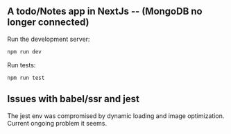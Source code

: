 ## A todo/Notes app in NextJs -- (MongoDB no longer connected)

Run the development server:

```bash
npm run dev
```

Run tests:

```
npm run test
```


## Issues with babel/ssr and jest

The jest env was compromised by dynamic loading and image optimization. Current ongoing problem it seems. 
